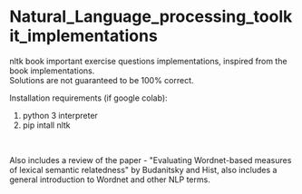 # Natural_Language_processing_toolkit_implementations
nltk book important exercise questions implementations, inspired from the book implementations.
</br>
Solutions are not guaranteed to be 100% correct.

Installation requirements (if google colab):
1. python 3 interpreter
2. pip intall nltk
</br>

Also includes a review of the paper - "Evaluating Wordnet-based measures of lexical semantic relatedness" by Budanitsky and Hist, also includes a general introduction to Wordnet and other NLP terms.
